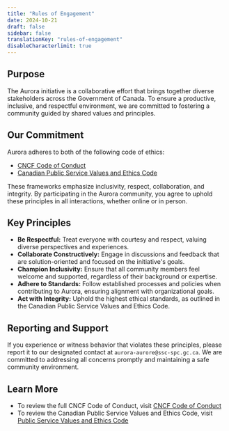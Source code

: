 ```yaml
---
title: "Rules of Engagement"
date: 2024-10-21
draft: false
sidebar: false
translationKey: "rules-of-engagement"
disableCharacterlimit: true
---
```


## Purpose

The Aurora initiative is a collaborative effort that brings together diverse stakeholders across the Government of Canada. To ensure a productive, inclusive, and respectful environment, we are committed to fostering a community guided by shared values and principles.

## Our Commitment

Aurora adheres to both of the following code of ethics:

- [CNCF Code of Conduct](https://github.com/cncf/foundation/blob/main/code-of-conduct.md)
- [Canadian Public Service Values and Ethics Code](https://www.tbs-sct.canada.ca/pol/doc-eng.aspx?id=25049)

These frameworks emphasize inclusivity, respect, collaboration, and integrity. By participating in the Aurora community, you agree to uphold these principles in all interactions, whether online or in person.

## Key Principles

- **Be Respectful:** Treat everyone with courtesy and respect, valuing diverse perspectives and experiences.
- **Collaborate Constructively:** Engage in discussions and feedback that are solution-oriented and focused on the initiative's goals.
- **Champion Inclusivity:** Ensure that all community members feel welcome and supported, regardless of their background or expertise.
- **Adhere to Standards:** Follow established processes and policies when contributing to Aurora, ensuring alignment with organizational goals.
- **Act with Integrity:** Uphold the highest ethical standards, as outlined in the Canadian Public Service Values and Ethics Code.

## Reporting and Support

If you experience or witness behavior that violates these principles, please report it to our designated contact at `aurora-aurore@ssc-spc.gc.ca`. We are committed to addressing all concerns promptly and maintaining a safe community environment.

## Learn More

- To review the full CNCF Code of Conduct, visit [CNCF Code of Conduct](https://github.com/cncf/foundation/blob/main/code-of-conduct.md)
- To review the Canadian Public Service Values and Ethics Code, visit [Public Service Values and Ethics Code](https://www.tbs-sct.canada.ca/pol/doc-eng.aspx?id=25049)
